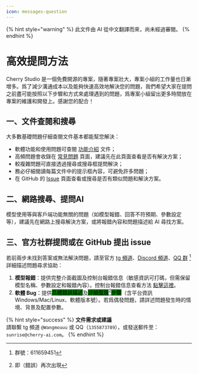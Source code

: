 ```yaml
---
icon: messages-question
---
```


{% hint style="warning" %}
此文件由 AI 從中文翻譯而來，尚未經過審閱。
{% endhint %}

# 高效提問方法  

Cherry Studio 是一個免費開源的專案，隨著專案壯大，專案小組的工作量也日漸增多。爲了減少溝通成本以及能夠快速高效地解決您的問題，我們希望大家在提問之前盡可能按照以下步驟和方式來處理遇到的問題，爲專案小組留出更多時間放在專案的維護和開發上。感謝您的配合！

## 一、文件查閱和搜尋  
大多數基礎問題仔細查閱文件基本都能幫您解決：
* 軟體功能和使用問題可查閱 [功能介紹](../cherrystudio/preview/) 文件；
* 高頻問題會收錄在 [常見問題](questions.md) 頁面，建議先在此頁面查看是否有解決方案；
* 較複雜問題可直接透過搜尋或搜尋框提問解決；
* 務必仔細閱讀每篇文件中的提示框內容，可避免許多問題；
* 在 GitHub 的 [Issue](https://github.com/CherryHQ/cherry-studio/issues) 頁面查看或搜尋是否有類似問題和解決方案。

## 二、網路搜尋、提問AI  
模型使用等與客戶端功能無關的問題（如模型報錯、回答不符預期、參數設定等），建議先在網路上搜尋解決方案，或將報錯內容和問題描述給 AI 尋找方案。

## 三、官方社群提問或在 GitHub 提出 issue  
若前兩步未找到答案或無法解決問題，請至官方 [tg 頻道](https://t.me/CherryStudioAI)、[Discord 頻道](https://discord.com/invite/wez8HtpxqQ)、[QQ 群](https://qm.qq.com/cgi-bin/qm/qr?authKey=xe5nfGVZLMYnlJq%2F%2B4kN03YWcDBB2lnD7tc9rWus2mxS0JHUbOzk79cO7MYuqyGR\&k=UKVgl3YPHmwPaU8qeO1VG03NcUkACKsc\&noverify=0) [^1] 詳細描述問題尋求協助：
1. **模型報錯**：提供完整介面截圖及控制台報錯信息（敏感資訊可打碼，但需保留模型名稱、參數設定和報錯內容）。控制台報錯信息查看方法 [點擊這裡](questions.md#kong-zhi-tai-bao-cuo-cha-kan-fang-fa)。
2. **軟體 Bug**：提供<mark style="background-color:green;">具體錯誤描述</mark>及<mark style="background-color:green;">詳細</mark>[<mark style="background-color:green;">復現</mark>](#user-content-fn-2)[^2]<mark style="background-color:green;">步驟</mark>（含平台資訊 Windows/Mac/Linux、軟體版本號）。若爲偶發問題，請詳述問題發生時的情境、背景及配置參數。

{% hint style="success" %}
**文件需求或建議**  
請聯繫 tg 頻道 `@Wangmouuu` 或 QQ（`1355873789`），或發送郵件至：`sunrise@cherry-ai.com`。
{% endhint %}

[^1]: 群號：611659451  
[^2]: 即（錯誤）再次出現